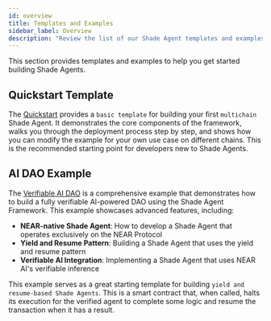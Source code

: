 ```yaml
---
id: overview
title: Templates and Examples
sidebar_label: Overview
description: "Review the list of our Shade Agent templates and examples."
---
```


This section provides templates and examples to help you get started building Shade Agents.

## Quickstart Template

The [Quickstart](../quickstart/deploying.md) provides a `basic template` for building your first `multichain` Shade Agent. It demonstrates the core components of the framework, walks you through the deployment process step by step, and shows how you can modify the example for your own use case on different chains. This is the recommended starting point for developers new to Shade Agents.

## AI DAO Example

The [Verifiable AI DAO](./ai-dao/overview.md) is a comprehensive example that demonstrates how to build a fully verifiable AI-powered DAO using the Shade Agent Framework. This example showcases advanced features, including:
- **NEAR-native Shade Agent**: How to develop a Shade Agent that operates exclusively on the NEAR Protocol
- **Yield and Resume Pattern**: Building a Shade Agent that uses the yield and resume pattern
- **Verifiable AI Integration**: Implementing a Shade Agent that uses NEAR AI's verifiable inference

This example serves as a great starting template for building `yield and resume-based Shade Agents`. This is a smart contract that, when called, halts its execution for the verified agent to complete some logic and resume the transaction when it has a result.